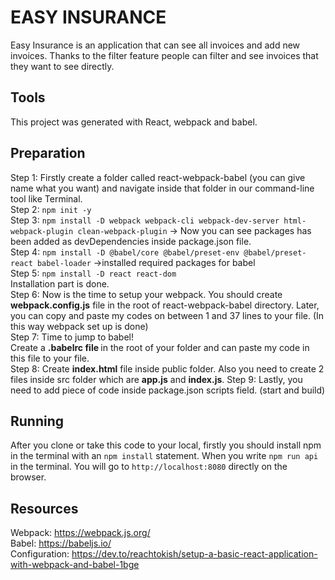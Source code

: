 # EASY INSURANCE

Easy Insurance is an application that can see all invoices and add new invoices. Thanks to the filter feature people can filter and see invoices that they want to see directly.
## Tools

This project was generated with React, webpack and babel. 

## Preparation 

Step 1: Firstly create a folder called react-webpack-babel (you can give name what you want) and navigate inside that folder in our command-line tool like Terminal. <br/>
Step 2: `npm init -y` <br/>
Step 3: `npm install -D webpack webpack-cli webpack-dev-server html-webpack-plugin clean-webpack-plugin` -> Now you can see packages has been added as devDependencies inside package.json file.<br/>
Step 4: `npm install -D @babel/core @babel/preset-env @babel/preset-react babel-loader` ->installed required packages for babel<br/>
Step 5: `npm install -D react react-dom` <br/>
Installation part is done. <br/>
Step 6: Now is the time to setup your webpack. You should create <b> webpack.config.js</b> file in the root of  react-webpack-babel directory. Later, you can copy and paste my codes on between 1 and 37 lines to your file. (In this way webpack set up is done) <br/>
Step 7: Time to jump to babel! <br/>
Create a <b>.babelrc file </b> in the root of your folder and can paste my code in this file to your file. <br/>
Step 8: Create <b>index.html</b> file inside public folder. Also you need to create 2 files inside src folder which are <b>app.js</b> and <b>index.js</b>.
Step 9: Lastly, you need to add piece of code inside package.json scripts field. (start and build)

## Running

After you clone or take this code to your local, firstly you should install npm in the terminal with an `npm install` statement. 
When you write `npm run api` in the terminal. You will go to `http://localhost:8080` directly on the browser.
## Resources

Webpack: https://webpack.js.org/ <br/>
Babel: https://babeljs.io/ <br/>
Configuration: https://dev.to/reachtokish/setup-a-basic-react-application-with-webpack-and-babel-1bge <br/>






